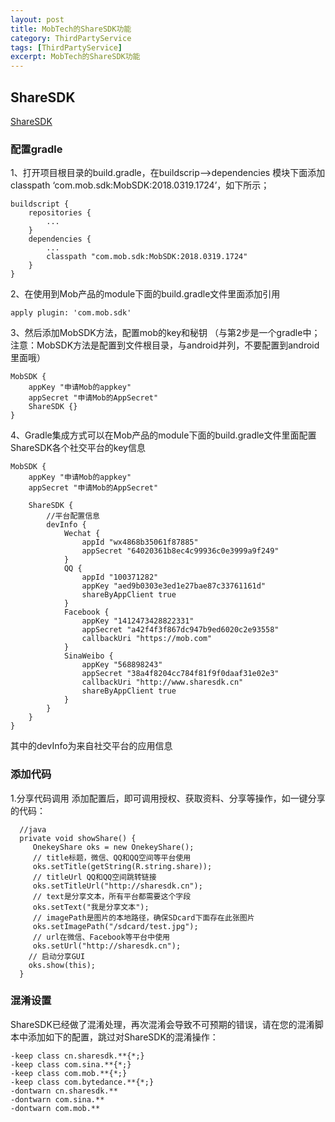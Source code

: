 ```yaml
---
layout: post
title: MobTech的ShareSDK功能
category: ThirdPartyService
tags: [ThirdPartyService]
excerpt: MobTech的ShareSDK功能
---
```


## ShareSDK ##

[ShareSDK](https://github.com/uncleleonfan/ShareSDKDemo)


### 配置gradle ###

1、打开项目根目录的build.gradle，在buildscrip–>dependencies 模块下面添加 classpath ‘com.mob.sdk:MobSDK:2018.0319.1724’，如下所示；

    buildscript {
	    repositories {
	        ...
	    }
	    dependencies {
	        ...
	        classpath "com.mob.sdk:MobSDK:2018.0319.1724"
	    }
	}

2、在使用到Mob产品的module下面的build.gradle文件里面添加引用

    apply plugin: 'com.mob.sdk'

3、然后添加MobSDK方法，配置mob的key和秘钥 （与第2步是一个gradle中；注意：MobSDK方法是配置到文件根目录，与android并列，不要配置到android里面哦）

	MobSDK {
	    appKey "申请Mob的appkey"
	    appSecret "申请Mob的AppSecret"
	    ShareSDK {} 
	}


4、Gradle集成方式可以在Mob产品的module下面的build.gradle文件里面配置ShareSDK各个社交平台的key信息

	MobSDK {
	    appKey "申请Mob的appkey"
	    appSecret "申请Mob的AppSecret"
	
	    ShareSDK {
	        //平台配置信息
	        devInfo {
	            Wechat {
	                appId "wx4868b35061f87885"
	                appSecret "64020361b8ec4c99936c0e3999a9f249"
	            }
	            QQ {
	                appId "100371282"
	                appKey "aed9b0303e3ed1e27bae87c33761161d"
	                shareByAppClient true
	            }
	            Facebook {
	                appKey "1412473428822331"
	                appSecret "a42f4f3f867dc947b9ed6020c2e93558"
	                callbackUri "https://mob.com"
	            }
	            SinaWeibo {
	                appKey "568898243"
	                appSecret "38a4f8204cc784f81f9f0daaf31e02e3"
	                callbackUri "http://www.sharesdk.cn"
	                shareByAppClient true
	            }
	        }
	    }
	}

其中的devInfo为来自社交平台的应用信息

### 添加代码 ###

1.分享代码调用
添加配置后，即可调用授权、获取资料、分享等操作，如一键分享的代码：


	  //java
	  private void showShare() {
	     OnekeyShare oks = new OnekeyShare();
	     // title标题，微信、QQ和QQ空间等平台使用
	     oks.setTitle(getString(R.string.share));
	     // titleUrl QQ和QQ空间跳转链接
	     oks.setTitleUrl("http://sharesdk.cn");
	     // text是分享文本，所有平台都需要这个字段
	     oks.setText("我是分享文本");
	     // imagePath是图片的本地路径，确保SDcard下面存在此张图片
	     oks.setImagePath("/sdcard/test.jpg");
	     // url在微信、Facebook等平台中使用
	     oks.setUrl("http://sharesdk.cn");
	    // 启动分享GUI
	    oks.show(this);
	  }

### 混淆设置 ###

ShareSDK已经做了混淆处理，再次混淆会导致不可预期的错误，请在您的混淆脚本中添加如下的配置，跳过对ShareSDK的混淆操作：

	-keep class cn.sharesdk.**{*;}
	-keep class com.sina.**{*;}
	-keep class com.mob.**{*;}
	-keep class com.bytedance.**{*;}
	-dontwarn cn.sharesdk.**
	-dontwarn com.sina.**
	-dontwarn com.mob.**



